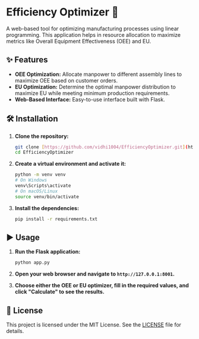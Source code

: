 # Efficiency Optimizer 🚀

A web-based tool for optimizing manufacturing processes using linear programming. This application helps in resource allocation to maximize metrics like Overall Equipment Effectiveness (OEE) and EU.

## ✨ Features

- **OEE Optimization:** Allocate manpower to different assembly lines to maximize OEE based on customer orders.
- **EU Optimization:** Determine the optimal manpower distribution to maximize EU while meeting minimum production requirements.
- **Web-Based Interface:** Easy-to-use interface built with Flask.

## 🛠️ Installation

1.  **Clone the repository:**
    ```bash
    git clone [https://github.com/vidhi1004/EfficiencyOptimizer.git](https://github.com/vidhi1004/EfficiencyOptimizer.git)
    cd EfficiencyOptimizer
    ```

2.  **Create a virtual environment and activate it:**
    ```bash
    python -m venv venv
    # On Windows
    venv\Scripts\activate
    # On macOS/Linux
    source venv/bin/activate
    ```

3.  **Install the dependencies:**
    ```bash
    pip install -r requirements.txt
    ```

## ▶️ Usage

1.  **Run the Flask application:**
    ```bash
    python app.py
    ```

2.  **Open your web browser and navigate to `http://127.0.0.1:8001`.**

3.  **Choose either the OEE or EU optimizer, fill in the required values, and click "Calculate" to see the results.**

## 📜 License

This project is licensed under the MIT License. See the [LICENSE](LICENSE) file for details.
